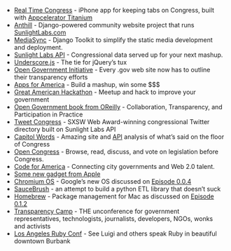 
- [Real Time Congress](http://realtimecongress.org) - iPhone app for keeping tabs on Congress, built with [Appcelerator Titanium](http://thechangelog.com/post/334287138/episode-0-0-8-marshall-culpepper-from-appcelerator-titan)
- [Anthill](http://github.com/sunlightlabs/anthill) - Django-powered community website project that runs [SunlightLabs.com](http://sunlightlabs.com)
- [MediaSync](http://github.com/sunlightlabs/django-mediasync) - Django Toolkit to simplify the static media development and deployment.
- [Sunlight Labs API](http://services.sunlightlabs.com/api/) - Congressional data served up for your next mashup.
- [Underscore.js](http://thechangelog.com/post/255049350/underscore-js-a-bowtie-for-jquerys-tux) - The tie for jQuery’s tux
- [Open Government Initiative](http://www.whitehouse.gov/open) - Every .gov web site now has to outline their transparency efforts
- [Apps for America](http://sunlightlabs.com/contests/appsforamerica/) - Build a mashup, win some $$$
- [Great American Hackathon](http://sunlightlabs.com/hackathon09/) - Meetup and hack to improve your government
- [Open Government book from OReilly](http://oreilly.com/catalog/9780596804367) - Collaboration, Transparency, and Participation in Practice
- [Tweet Congress](http://tweetcongress.org) - SXSW Web Award-winning congressional Twitter directory built on Sunlight Labs API
- [Capitol Words](http://capitolwords.org/) - Amazing site and [API](http://capitolwords.org/api/) analysis of what’s said on the floor of Congress
- [Open Congress](http://opencongress.org) - Browse, read, discuss, and vote on legislation before Congress.
- [Code for America](http://codeforamerica.org/) - Connecting city governments and Web 2.0 talent.
- [Some new gadget from Apple](http://www.apple.com/ipad/)
- [Chromium OS](http://www.chromium.org/chromium-os) - Google’s new OS discussed on [Episode 0.0.4](http://thechangelog.com/post/265143734/episode-0-0-4-chrome-os-thor-and-roar)
- [SauceBrush](http://bitbucket.org/sunlightlabs/saucebrush/) - an attempt to build a python ETL library that doesn’t suck
- [Homebrew](http://github.com/mxcl/homebrew) - Package management for Mac as discussed on [Episode 0.1.2](http://thechangelog.com/post/369304801/episode-0-1-2-gordon-is-such-a-showoff)
- [Transparency Camp](http://transparencycamp.org/) - THE unconference for government representatives, technologists, journalists, developers, NGOs, wonks and activists
- [Los Angeles Ruby Conf](http://www.larubyconf.com/) - See Luigi and others speak Ruby in beautiful downtown Burbank